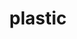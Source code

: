 ---
layout: shop
category: sculptures
title: plastic
image: /art.jpg
desc: Done by a local designer just around your corner hes authentic brush strocks give the best of the canvas.
paragraph: Lorem ipsum dolor sit amet, consectetur adipiscing elit. In porta imperdiet est sed rhoncus. Interdum et malesuada fames ac ante ipsum primis in faucibus. Proin pellentesque tortor porta risus ullamcorper auctor. Nam tincidunt, quam at interdum euismod, metus neque consequat ipsum, at luctus libero lorem vitae massa. Curabitur tempus lectus sem, eget pretium justo convallis ac.
location: Ottawa, ON
year: 2013-14
price: $29.99
---